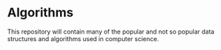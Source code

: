 # Algorithms
This repository will contain many of the popular and not so popular data structures and algorithms used in computer science. 
